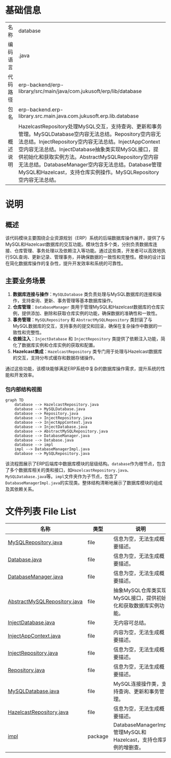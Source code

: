 # 基础信息

|      |      |
|------|------|
| 名称 | database |
| 编码语言 | .java |
| 代码路径 | erp-backend/erp-library/src/main/java/com.jukusoft/erp/lib/database |
| 包名 | erp-backend.erp-library.src.main.java.com.jukusoft.erp.lib.database |
| 概述说明 | HazelcastRepository处理MySQL交互，支持查询、更新和事务管理。MySQLDatabase空内容无法总结。Repository空内容无法总结。InjectRepository空内容无法总结。InjectAppContext空内容无法总结。InjectDatabase抽象类实现MySQL接口，提供初始化和获取实例方法。AbstractMySQLRepository空内容无法总结。DatabaseManager空内容无法总结。Database管理MySQL和Hazelcast，支持仓库实例操作。MySQLRepository空内容无法总结。 |

# 说明

## 概述

该代码模块主要围绕企业资源规划（ERP）系统的后端数据库操作展开，提供了与MySQL和Hazelcast数据库的交互功能。模块包含多个类，分别负责数据库连接、仓库管理、事务处理以及依赖注入等功能。通过这些类，开发者可以高效地执行SQL查询、更新记录、管理事务，并确保数据的一致性和完整性。模块的设计旨在简化数据库操作的复杂性，提升开发效率和系统的可靠性。

## 主要业务场景

1. **数据库连接与操作**：`MySQLDatabase` 类负责处理与MySQL数据库的连接和操作，支持查询、更新、事务管理等基本数据库操作。
2. **仓库管理**：`DatabaseManager` 类用于管理MySQL和Hazelcast数据库的仓库实例，提供添加、删除和获取仓库实例的功能，确保数据的准确性和一致性。
3. **事务管理**：`MySQLRepository` 和 `AbstractMySQLRepository` 类封装了与MySQL数据库的交互，支持事务的提交和回滚，确保在复杂操作中数据的一致性和完整性。
4. **依赖注入**：`InjectDatabase` 和 `InjectRepository` 类提供了依赖注入功能，简化了数据库实例和仓库实例的获取和配置。
5. **Hazelcast集成**：`HazelcastRepository` 类专门用于处理与Hazelcast数据库的交互，支持分布式缓存和数据存储操作。

通过这些功能，该模块能够满足ERP系统中复杂的数据库操作需求，提升系统的性能和开发效率。


### 包内部结构视图

```mermaid
graph TD
    database --> HazelcastRepository.java
    database --> MySQLDatabase.java
    database --> Repository.java
    database --> InjectRepository.java
    database --> InjectAppContext.java
    database --> InjectDatabase.java
    database --> AbstractMySQLRepository.java
    database --> DatabaseManager.java
    database --> Database.java
    database --> impl
    impl --> DatabaseManagerImpl.java
    database --> MySQLRepository.java
```

该流程图展示了ERP后端库中数据库模块的层级结构。`database`作为根节点，包含了多个数据库相关的类和接口，如`HazelcastRepository.java`、`MySQLDatabase.java`等。`impl`文件夹作为子节点，包含了`DatabaseManagerImpl.java`的实现类。整体结构清晰地展示了数据库模块的组成及其依赖关系。

# 文件列表 File List

| 名称   | 类型  | 说明 |
|-------|------|-------------|
| [MySQLRepository.java](MySQLRepository.md) | file | 信息为空，无法生成概要描述。 |
| [Database.java](Database.md) | file | 信息为空，无法生成概要描述。 |
| [DatabaseManager.java](DatabaseManager.md) | file | 信息为空，无法生成概要描述。 |
| [AbstractMySQLRepository.java](AbstractMySQLRepository.md) | file | 抽象MySQL仓库类实现MySQL接口，提供初始化和获取数据库实例功能。 |
| [InjectDatabase.java](InjectDatabase.md) | file | 无内容可总结。 |
| [InjectAppContext.java](InjectAppContext.md) | file | 内容为空，无法生成概要描述。 |
| [InjectRepository.java](InjectRepository.md) | file | 信息为空，无法生成概要描述。 |
| [Repository.java](Repository.md) | file | 信息为空，无法生成概要描述。 |
| [MySQLDatabase.java](MySQLDatabase.md) | file | MySQL连接操作类，支持查询、更新和事务管理。 |
| [HazelcastRepository.java](HazelcastRepository.md) | file | 信息为空，无法生成概要描述。 |
| [impl](impl/_module.md) | package | DatabaseManagerImpl管理MySQL和Hazelcast，支持仓库实例的增删查。 |


